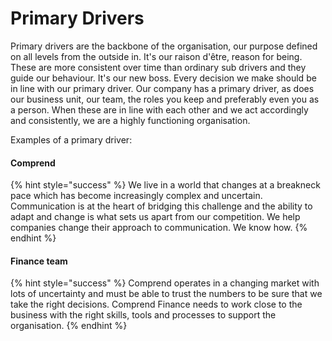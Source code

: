 # Primary Drivers

Primary drivers are the backbone of the organisation, our purpose defined on all levels from the outside in. It's our raison d'être, reason for being. These are more consistent over time than ordinary sub drivers and they guide our behaviour. It's our new boss. Every decision we make should be in line with our primary driver. Our company has a primary driver, as does our business unit, our team, the roles you keep and preferably even you as a person. When these are in line with each other and we act accordingly and consistently, we are a highly functioning organisation.

Examples of a primary driver:

#### Comprend 

{% hint style="success" %}
We live in a world that changes at a breakneck pace which has become increasingly complex and uncertain. Communication is at the heart of bridging this challenge and the ability to adapt and change is what sets us apart from our competition. We help companies change their approach to communication. We know how.
{% endhint %}

#### Finance team 

{% hint style="success" %}
Comprend operates in a changing market with lots of uncertainty and must be able to trust the numbers to be sure that we take the right decisions. Comprend Finance needs to work close to the business with the right skills, tools and processes to support the organisation.
{% endhint %}

